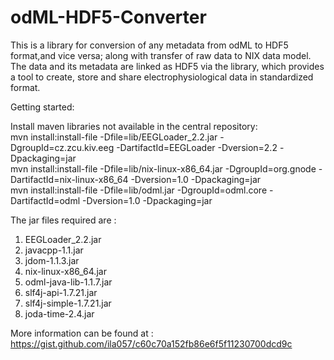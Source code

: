 # odML-HDF5-Converter
This is a  library for conversion of any metadata from odML to HDF5 format,and vice versa; along with transfer of raw data to NIX data model. The data and its metadata are linked as HDF5 via the library, which provides a tool to create, store and share electrophysiological data in standardized format.  

Getting started:<br>

Install maven libraries not available in the central repository:<br>
mvn install:install-file -Dfile=lib/EEGLoader_2.2.jar -DgroupId=cz.zcu.kiv.eeg -DartifactId=EEGLoader -Dversion=2.2 -Dpackaging=jar <br>
mvn install:install-file -Dfile=lib/nix-linux-x86_64.jar -DgroupId=org.gnode -DartifactId=nix-linux-x86_64 -Dversion=1.0 -Dpackaging=jar <br>
mvn install:install-file -Dfile=lib/odml.jar -DgroupId=odml.core -DartifactId=odml -Dversion=1.0 -Dpackaging=jar <br>


The jar files required are : <br>
1. EEGLoader_2.2.jar <br>
2. javacpp-1.1.jar <br>
3. jdom-1.1.3.jar <br>
4. nix-linux-x86_64.jar <br>
5. odml-java-lib-1.1.7.jar <br>
6. slf4j-api-1.7.21.jar <br>
7. slf4j-simple-1.7.21.jar <br>
8. joda-time-2.4.jar


More information can be found at : https://gist.github.com/ila057/c60c70a152fb86e6f5f11230700dcd9c
